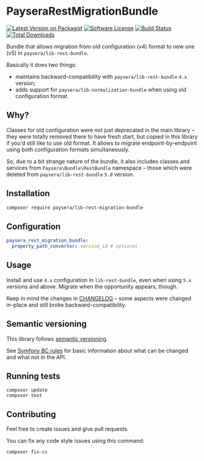 # PayseraRestMigrationBundle

[![Latest Version on Packagist][ico-version]][link-packagist]
[![Software License][ico-license]](LICENSE)
[![Build Status][ico-travis]][link-travis]
[![Total Downloads][ico-downloads]][link-downloads]

Bundle that allows migration from old configuration (v4) format to new one (v5) 
in `paysera/lib-rest-bundle`.

Basically it does two things:
- maintains backward-compatibility with `paysera/lib-rest-bundle` `4.x` version;
- adds support for `paysera/lib-normalization-bundle` when using old configuration format.

## Why?

Classes for old configuration were not just deprecated in the main library – they
were totally removed there to have fresh start, but copied in this library if you'd still like to
use old format. It allows to migrate endpoint-by-endpoint using both configuration formats simultaneously.

So, due to a bit strange nature of the bundle, it also includes classes and services from 
`Paysera\Bundle\RestBundle` namespace – those which were deleted from `paysera/lib-rest-bundle` `5.0`
version.

## Installation

```bash
composer require paysera/lib-rest-migration-bundle
```

## Configuration

```yaml
paysera_rest_migration_bundle:
  property_path_converter: service_id # optional
```

## Usage

Install and use `4.x` configuration in `lib-rest-bundle`, even when using `5.x` versions and above.
Migrate when the opportunity appears, though.

Keep in mind the changes in
[CHANGELOG](https://github.com/paysera/lib-rest-bundle/blob/master/CHANGELOG.md) – some aspects
were changed in-place and still broke backward-compatibility.

## Semantic versioning

This library follows [semantic versioning](http://semver.org/spec/v2.0.0.html).

See [Symfony BC rules](http://symfony.com/doc/current/contributing/code/bc.html) for basic
information about what can be changed and what not in the API.

## Running tests

```
composer update
composer test
```

## Contributing

Feel free to create issues and give pull requests.

You can fix any code style issues using this command:
```
composer fix-cs
```

[ico-version]: https://img.shields.io/packagist/v/paysera/lib-rest-migration-bundle.svg?style=flat-square
[ico-license]: https://img.shields.io/badge/license-MIT-brightgreen.svg?style=flat-square
[ico-travis]: https://img.shields.io/travis/paysera/lib-rest-migration-bundle/master.svg?style=flat-square
[ico-downloads]: https://img.shields.io/packagist/dt/paysera/lib-rest-migration-bundle.svg?style=flat-square

[link-packagist]: https://packagist.org/packages/paysera/lib-rest-migration-bundle
[link-travis]: https://travis-ci.org/paysera/lib-rest-migration-bundle
[link-downloads]: https://packagist.org/packages/paysera/lib-rest-migration-bundle
